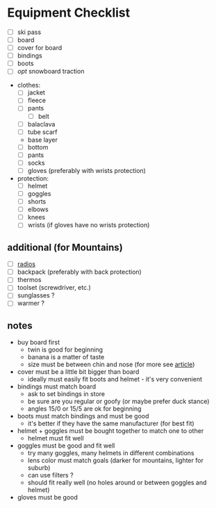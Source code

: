 # Equipment Checklist

- [ ] ski pass
- [ ] board
- [ ] cover for board
- [ ] bindings
- [ ] boots
- [ ] _opt_ snowboard traction
- clothes:
  - [ ] jacket
  - [ ] fleece
  - [ ] pants
    - [ ] belt
  - [ ] balaсlava
  - [ ] tube scarf
  - base layer
  - [ ] bottom
  - [ ] pants
  - [ ] socks
  - [ ] gloves (preferably with wrists protection)
- protection:
  - [ ] helmet
  - [ ] goggles
  - [ ] shorts
  - [ ] elbows
  - [ ] knees
  - [ ] wrists (if gloves have no wrists protection)

## additional (for Mountains)

- [ ] [radios](../common/radio.md)
- [ ] backpack (preferably with back protection)
- [ ] thermos
- [ ] toolset (screwdriver, etc.)
- [ ] sunglasses ?
- [ ] warmer ?

## notes

- buy board first
  - twin is good for beginning
  - banana is a matter of taste
  - size must be between chin and nose (for more see [article](http://snowfaq.nm.ru/#q1p13))
- cover must be a little bit bigger than board
  - ideally must easily fit boots and helmet - it's very convenient
- bindings must match board
  - ask to set bindings in store
  - be sure are you regular or goofy (or maybe prefer duck stance)
  - angles 15/0 or 15/5 are ok for beginning
- boots must match bindings and must be good
  - it's better if they have the same manufacturer (for best fit)
- helmet + goggles must be bought together to match one to other
  - helmet must fit well
- goggles must be good and fit well
  - try many goggles, many helmets in different combinations
  - lens color must match goals (darker for mountains, lighter for suburb)
  - can use filters ?
  - should fit really well (no holes around or between goggles and helmet)
- gloves must be good
